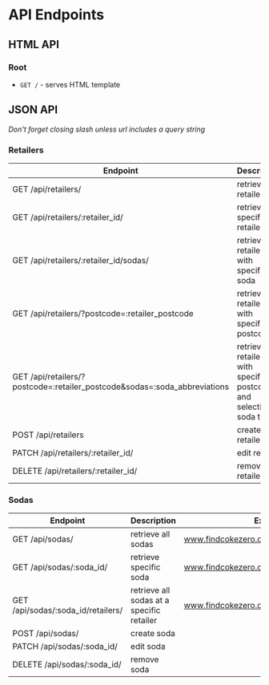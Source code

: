 # API Endpoints

## HTML API

### Root

- `GET /` - serves HTML template  



## JSON API
*Don't forget closing slash unless url includes a query string*

### Retailers

|Endpoint                                         | Description                                   | Example
|-------------------------------------------------|-----------------------------------------------|------------
| GET /api/retailers/                             | retrieve all retailers                        | www.findcokezero.com/api/retailers/
| GET /api/retailers/:retailer_id/                | retrieve specific retailer                    | www.findcokezero.com/api/retailers/1/
| GET /api/retailers/:retailer_id/sodas/          | retrieve all retailers with specific soda     | www.findcokezero.com/api/retailers/2/sodas/
| GET /api/retailers/?postcode=:retailer_postcode | retrieve all retailers with specific postcode | www.findcokezero.com/api/retailers/?postcode=11111
| GET /api/retailers/?postcode=:retailer_postcode&sodas=:soda_abbreviations | retrieve all retailers with specific postcode and selection of soda types | www.findcokezero.com/api/retailers/?postcode=94108&sodas=CH,CZ
| POST /api/retailers                             | create retailer                               |
| PATCH /api/retailers/:retailer_id/              | edit retailer                                 |
| DELETE /api/retailers/:retailer_id/             | remove retailer                               |




### Sodas

|Endpoint                             | Description                               | Example
|-------------------------------------|-------------------------------------------|------------
| GET /api/sodas/                     | retrieve all sodas                        | www.findcokezero.com/api/sodas
| GET /api/sodas/:soda_id/            | retrieve specific soda                    | www.findcokezero.com/api/sodas/1
| GET /api/sodas/:soda_id/retailers/  | retrieve all sodas at a specific retailer | www.findcokezero.com/api/sodas/2/retailers/
| POST /api/sodas/                    | create soda                               |
| PATCH /api/sodas/:soda_id/          | edit soda                                 |
| DELETE /api/sodas/:soda_id/         | remove soda                               |
